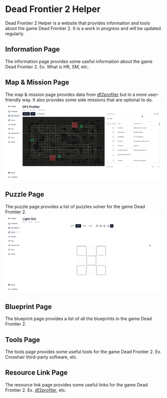 # Dead Frontier 2 Helper
Dead Frontier 2 Helper is a website that provides information and tools about the game Dead Frontier 2. It is a work in progress and will be updated regularly.

## Information Page
The information page provides some useful information about the game Dead Frontier 2. Ex. What is HR, SM, etc.

## Map & Mission Page
The map & mission page provides data from [df2profiler](https://df2profiler.com/ "df2profiler") but in a more user-friendly way. It also provides some side missions that are optional to do.
![image](https://raw.githubusercontent.com/Oscar0159/df2-helper/develop/readme_images/map-mission-page-demo.gif)

## Puzzle Page
The puzzle page provides a list of puzzles solver for the game Dead Frontier 2.
![image](https://raw.githubusercontent.com/Oscar0159/df2-helper/develop/readme_images/puzzle-page-demo.gif)

## Blueprint Page
The blueprint page provides a list of all the blueprints in the game Dead Frontier 2.

## Tools Page
The tools page provides some useful tools for the game Dead Frontier 2. Ex. Crosshair third-party software, etc.

## Resource Link Page
The resource link page provides some useful links for the game Dead Frontier 2. Ex. [df2profiler](https://df2profiler.com/ "df2profiler"), etc.
